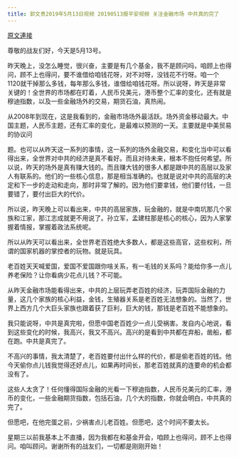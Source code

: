 ```yaml
---
title: 郭文贵2019年5月13日视频 20190513报平安视频 关注金融市场 中共真的完了
---
```


[原文連接](https://gnews.org/ThreadView/53482581)

尊敬的战友们好，今天是5月13号。 

昨天晚上，没怎么睡觉，很兴奋，主要是有几个基金，我不是顾问吗，咱顾上也得问，顾不上也得问，要不谁借给咱钱花呀，对不对呀，没钱花不行呀。咱一个1120就干掉那么多钱，每年那么多钱，谁借给咱钱花呀。所以说呀，昨天是非常关键的！全世界的市场都在盯着，人民币兑美元，港币整个汇率的变化，还有就是穆迪指数，以及一些金融场外的交易，期货石油，真热闹。 

从2008年到现在，这是我看到的，金融市场场外最活跃。场外资金移动最大。中国主题，人民币主题，还有汇率的变化，是最难以预测的一天。主要就是中美贸易的协议问

题。也可以从昨天这一系列的事情，这一系列的场外金融交易，和变化当中可以看得出来，全世界对中共的经济是真不看好。而且对待未来，根本不抱任何希望。所以说，昨天的场外是真有赚大钱的。而且赚大钱的很多人都是跟中共的高层以及家人有联系的。他们的一些核心信息，那是相当准确的。也就是说对中共的高层的决定和下一步的走动和走向，那时非常了解的。因为他们要拿钱，他们要付钱，一旦要错了，要付出巨大的代价。 

所以说，昨天晚上可以看出来，中共的高层家族，玩金融的，就是中南坑那几个家族和江家，那江志成就更不用说了。孙立军，孟建柱那是核心的核心，因为人家掌握着情报，掌握着政法系统呢。 

所以从昨天可以看出来，全世界老百姓绝大多数人，都是这些高官，这些权利，所谓的国家机器的掌控者的玩物。就是玩具。 

老百姓天天喊爱国，爱国不爱国跟你啥关系，有一毛钱的关系吗？能给你多一点儿养老保险？让你看病少花点儿钱？不可能。 

从昨天金融市场能看得出来，中共的上层玩弄老百姓的经济，玩弄国际金融的力量，这几个家族的核心利益，金钱，生殖器关系是老百姓无法想象的。当然了，世界上西方几个大巨头家族也跟着获了巨利，巨大的钱，那钱是老百姓不能想象的。 

我只能说呀，中共是真完啦，但愿中国老百姓少一点儿受祸害。发自内心地说，看到这些变化的时候，我高兴，我又不高兴。高兴的是看到中共都在弃船，凿船，都在跑。中共是真完了。 

不高兴的事情，我太清楚了，老百姓要付出什么样的代价，都是偷老百姓的钱。他今天偷你点儿钱我觉得还好点儿，如果再时间长，那老百姓就真的连要命的机会都没有了。 

这些人太贪了！任何懂得国际金融的光看一下穆迪指数，人民币兑美元的汇率，港币的变化，一些金融期货指数，包括石油，几个大的指数，你就会明白，中共真的完了。 

但愿吧，在他完蛋之前，少祸害点儿老百姓。但愿吧，这个时间不要太长。 

星期三以前我基本上不直播，因为我都在和基金开会，咱顾上也得问，顾不上也得问。咱叫顾问。谢谢所有的战友们，一切都是刚刚开始！
